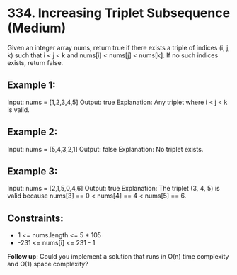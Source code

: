 # 334. Increasing Triplet Subsequence (Medium)

Given an integer array nums, return true if there exists a triple of indices (i, j, k) such that i < j < k and nums[i] < nums[j] < nums[k]. If no such indices exists, return false.

## Example 1:

Input: nums = [1,2,3,4,5]
Output: true
Explanation: Any triplet where i < j < k is valid.

## Example 2:

Input: nums = [5,4,3,2,1]
Output: false
Explanation: No triplet exists.

## Example 3:

Input: nums = [2,1,5,0,4,6]
Output: true
Explanation: The triplet (3, 4, 5) is valid because nums[3] == 0 < nums[4] == 4 < nums[5] == 6.

## Constraints:

- 1 <= nums.length <= 5 \* 105
- -231 <= nums[i] <= 231 - 1

**Follow up**: Could you implement a solution that runs in O(n) time complexity and O(1) space complexity?

